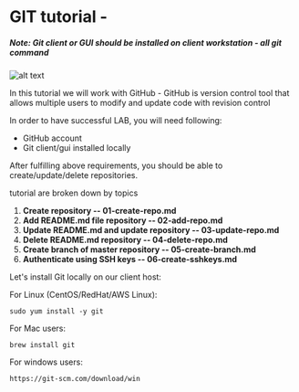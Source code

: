 # GIT tutorial -

##### *Note: Git client or GUI should be installed on client workstation - all git command*


![alt text](https://camo.githubusercontent.com/fb782da4019ab66eeea35cc9b9ce73b2438b1688/687474703a2f2f646f632e72756c746f722e636f6d2f696d616765732f6769746875622d6c6f676f2e706e67 "Logo Title Text 1")

In this tutorial we will work with GitHub - GitHub is version control tool that allows multiple users to modify and update code with revision control

In order to have successful LAB, you will need following:

* GitHub account
* Git client/gui installed locally

After fulfilling above requirements, you should be able to create/update/delete repositories.

tutorial are broken down by topics

1. **Create repository -- 01-create-repo.md**
2. **Add README.md file repository -- 02-add-repo.md**
3. **Update README.md  and update repository -- 03-update-repo.md**
4. **Delete README.md repository -- 04-delete-repo.md**
5. **Create branch of master repository -- 05-create-branch.md**
6. **Authenticate using SSH keys -- 06-create-sshkeys.md**

Let's install Git locally on our client host:

For Linux (CentOS/RedHat/AWS Linux):
```
sudo yum install -y git
```

For Mac users:
```
brew install git
```

For windows users:
```
https://git-scm.com/download/win
```
